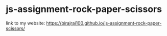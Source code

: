 # js-assignment-rock-paper-scissors

link to my website: https://birajrai100.github.io/js-assignment-rock-paper-scissors/
